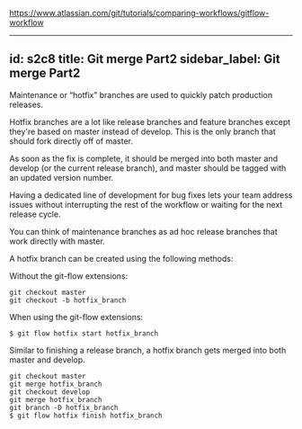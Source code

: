 https://www.atlassian.com/git/tutorials/comparing-workflows/gitflow-workflow














---
id: s2c8
title: Git merge Part2
sidebar_label: Git merge Part2
---

Maintenance or “hotfix” branches are used to quickly patch production releases.

Hotfix branches are a lot like release branches and feature branches except they're based on master instead of develop.
This is the only branch that should fork directly off of master.

As soon as the fix is complete, it should be merged into both master and develop (or the current release branch), and master should be tagged with an updated version number.




Having a dedicated line of development for bug fixes lets your team address issues without interrupting the rest of the workflow or waiting for the next release cycle.

You can think of maintenance branches as ad hoc release branches that work directly with master.

A hotfix branch can be created using the following methods:


Without the git-flow extensions:

```
git checkout master
git checkout -b hotfix_branch
```

When using the git-flow extensions:

```
$ git flow hotfix start hotfix_branch
```

Similar to finishing a release branch, a hotfix branch gets merged into both master and develop.



```
git checkout master
git merge hotfix_branch
git checkout develop
git merge hotfix_branch
git branch -D hotfix_branch
$ git flow hotfix finish hotfix_branch
```
